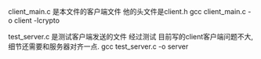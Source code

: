 
client_main.c  是本文件的客户端文件 他的头文件是client.h
gcc client_main.c -o client -lcrypto

test_server.c 是测试客户端发送的文件 经过测试 目前写的client客户端问题不大,细节还需要和服务器对齐一点.
gcc test_server.c -o server 
